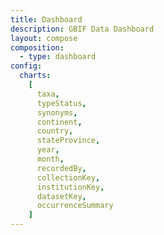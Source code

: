 ```yaml
---
title: Dashboard
description: GBIF Data Dashboard
layout: compose
composition:
  - type: dashboard
config:
  charts:
    [
      taxa,
      typeStatus,
      synonyms,
      continent,
      country,
      stateProvince,
      year,
      month,
      recordedBy,
      collectionKey,
      institutionKey,
      datasetKey,
      occurrenceSummary
    ]
---
```

